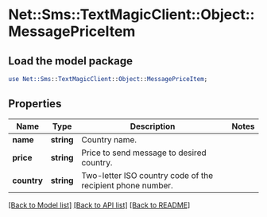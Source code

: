 # Net::Sms::TextMagicClient::Object::MessagePriceItem

## Load the model package
```perl
use Net::Sms::TextMagicClient::Object::MessagePriceItem;
```

## Properties
Name | Type | Description | Notes
------------ | ------------- | ------------- | -------------
**name** | **string** | Country name. | 
**price** | **string** | Price to send message to desired country. | 
**country** | **string** | Two-letter ISO country code of the recipient phone number. | 

[[Back to Model list]](../README.md#documentation-for-models) [[Back to API list]](../README.md#documentation-for-api-endpoints) [[Back to README]](../README.md)


